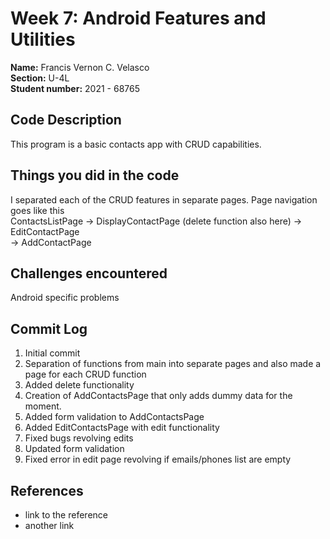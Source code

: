 # Week 7: Android Features and Utilities

**Name:** Francis Vernon C. Velasco <br/>
**Section:** U-4L <br/>
**Student number:** 2021 - 68765 <br/>

## Code Description

This program is a basic contacts app with CRUD capabilities.

## Things you did in the code

I separated each of the CRUD features in separate pages. Page navigation goes like this <br/>
ContactsListPage -> DisplayContactPage (delete function also here) -> EditContactPage   <br/>
                 -> AddContactPage


## Challenges encountered

Android specific problems

## Commit Log

1. Initial commit
2. Separation of functions from main into separate pages and also made a page for each CRUD function
3. Added delete functionality
4. Creation of AddContactsPage that only adds dummy data for the moment.
5. Added form validation to AddContactsPage
6. Added EditContactsPage with edit functionality
7. Fixed bugs revolving edits
8. Updated form validation
9. Fixed error in edit page revolving if emails/phones list are empty

## References

- link to the reference
- another link
